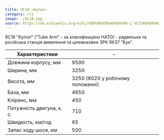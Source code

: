 ```yaml
---
title: 9С18 «Купол»
category: rls
image: ./9с18.jpg
source: https://uk.wikipedia.org/wiki/%D0%90%D0%A0%D0%9A-1_%C2%AB%D0%A0%D0%B8%D1%81%D1%8C%C2%BB
---
```


9С18 "Купол" ("Tube Arm" - за класифікацією НАТО) - радянська та російська станція виявлення та цілевказівки ЗРК 9К37 "Бук".

| Характеристики            | -                                |
| ------------------------- | -------------------------------- |
| Довжина корпусу, мм       | 9590                             |
| Ширина, мм                | 3250                             |
| Висота, мм                | 3250 (8020 у робочому положенні) |
| База, мм                  | 4650                             |
| Кліренс, мм               | 450                              |
| Потужність двигуна, к. с. | 710                              |
| Швидкість, км/год         | 65                               |
| Запас ходу шосе, км       | 500                              |
